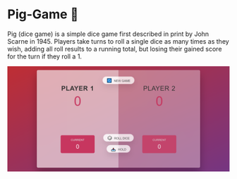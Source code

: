 # Pig-Game 🐷

Pig (dice game) is a simple dice game first described in print by John Scarne in 1945.
Players take turns to roll a single dice as many times as they wish, adding all roll results to a running total, but losing their gained score for the turn if they roll a 1.



<a href="      [Aimeos](https://aimeos.org/TYPO3)
">
      <img src="img/pig-game-demo.png" alt="Aimeos logo" title="Aimeos"  />
</a>
